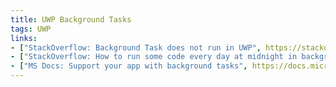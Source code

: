 ```yaml
---
title: UWP Background Tasks
tags: UWP
links:
- ["StackOverflow: Background Task does not run in UWP", https://stackoverflow.com/questions/36833426/background-task-does-not-run-in-uwp]
- ["StackOverflow: How to run some code every day at midnight in background in UWP?", "https://stackoverflow.com/questions/38623831/how-to-run-some-code-every-day-at-midnight-in-background-in-uwp?rq=1"]
- ["MS Docs: Support your app with background tasks", https://docs.microsoft.com/en-us/windows/uwp/launch-resume/support-your-app-with-background-tasks]
---
```

